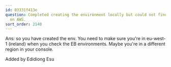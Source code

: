 ```yaml
---
id: 03331f413e
question: Completed creating the environment locally but could not find the environment
  on AWS.
sort_order: 2140
---
```


Ans: so you have created the env. You need to make sure you're in eu-west-1 (ireland) when you check the EB environments. Maybe you're in a different region in your console.

Added by Edidiong Esu

